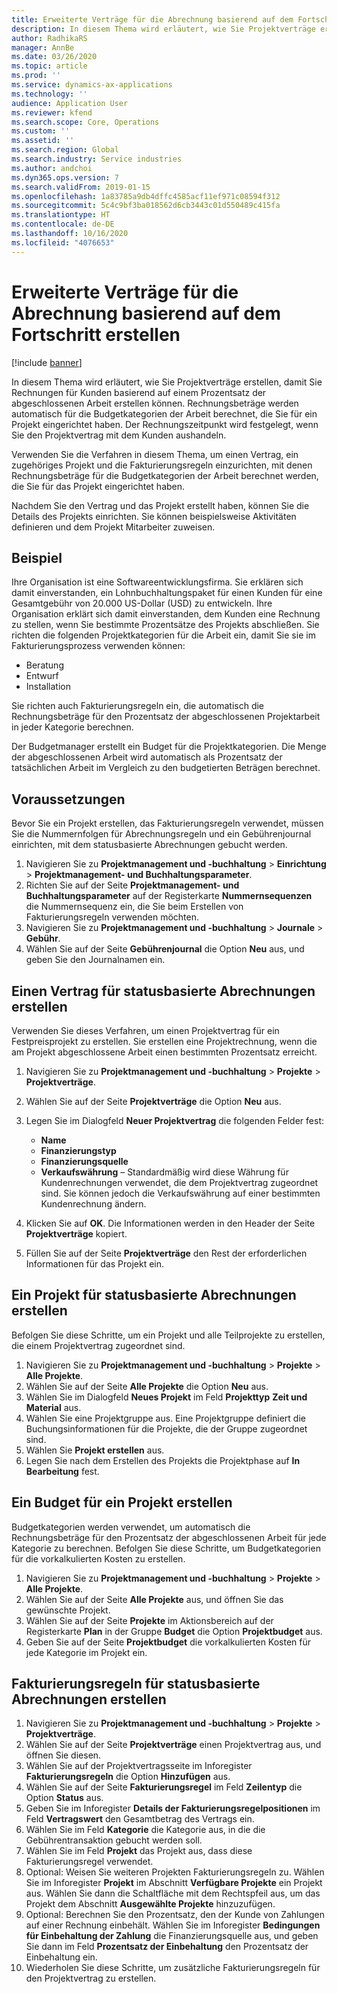 ```yaml
---
title: Erweiterte Verträge für die Abrechnung basierend auf dem Fortschritt erstellen
description: In diesem Thema wird erläutert, wie Sie Projektverträge erstellen, damit Sie Rechnungen für Kunden basierend auf einem Prozentsatz der abgeschlossenen Arbeit erstellen können.
author: RadhikaRS
manager: AnnBe
ms.date: 03/26/2020
ms.topic: article
ms.prod: ''
ms.service: dynamics-ax-applications
ms.technology: ''
audience: Application User
ms.reviewer: kfend
ms.search.scope: Core, Operations
ms.custom: ''
ms.assetid: ''
ms.search.region: Global
ms.search.industry: Service industries
ms.author: andchoi
ms.dyn365.ops.version: 7
ms.search.validFrom: 2019-01-15
ms.openlocfilehash: 1a83785a9db4dffc4585acf11ef971c08594f312
ms.sourcegitcommit: 5c4c9bf3ba018562d6cb3443c01d550489c415fa
ms.translationtype: HT
ms.contentlocale: de-DE
ms.lasthandoff: 10/16/2020
ms.locfileid: "4076653"
---
```

# <a name="create-advanced-contracts-for-billing-based-on-progress"></a>Erweiterte Verträge für die Abrechnung basierend auf dem Fortschritt erstellen
[!include [banner](../includes/banner.md)]

In diesem Thema wird erläutert, wie Sie Projektverträge erstellen, damit Sie Rechnungen für Kunden basierend auf einem Prozentsatz der abgeschlossenen Arbeit erstellen können. Rechnungsbeträge werden automatisch für die Budgetkategorien der Arbeit berechnet, die Sie für ein Projekt eingerichtet haben. Der Rechnungszeitpunkt wird festgelegt, wenn Sie den Projektvertrag mit dem Kunden aushandeln.

Verwenden Sie die Verfahren in diesem Thema, um einen Vertrag, ein zugehöriges Projekt und die Fakturierungsregeln einzurichten, mit denen Rechnungsbeträge für die Budgetkategorien der Arbeit berechnet werden, die Sie für das Projekt eingerichtet haben.

Nachdem Sie den Vertrag und das Projekt erstellt haben, können Sie die Details des Projekts einrichten. Sie können beispielsweise Aktivitäten definieren und dem Projekt Mitarbeiter zuweisen.

## <a name="example"></a>Beispiel

Ihre Organisation ist eine Softwareentwicklungsfirma. Sie erklären sich damit einverstanden, ein Lohnbuchhaltungspaket für einen Kunden für eine Gesamtgebühr von 20.000 US-Dollar (USD) zu entwickeln. Ihre Organisation erklärt sich damit einverstanden, dem Kunden eine Rechnung zu stellen, wenn Sie bestimmte Prozentsätze des Projekts abschließen. Sie richten die folgenden Projektkategorien für die Arbeit ein, damit Sie sie im Fakturierungsprozess verwenden können:

- Beratung
- Entwurf
- Installation

Sie richten auch Fakturierungsregeln ein, die automatisch die Rechnungsbeträge für den Prozentsatz der abgeschlossenen Projektarbeit in jeder Kategorie berechnen.

Der Budgetmanager erstellt ein Budget für die Projektkategorien. Die Menge der abgeschlossenen Arbeit wird automatisch als Prozentsatz der tatsächlichen Arbeit im Vergleich zu den budgetierten Beträgen berechnet.

## <a name="prerequisites"></a>Voraussetzungen

Bevor Sie ein Projekt erstellen, das Fakturierungsregeln verwendet, müssen Sie die Nummernfolgen für Abrechnungsregeln und ein Gebührenjournal einrichten, mit dem statusbasierte Abrechnungen gebucht werden.

1. Navigieren Sie zu **Projektmanagement und -buchhaltung** \> **Einrichtung** \> **Projektmanagement- und Buchhaltungsparameter**.
2. Richten Sie auf der Seite **Projektmanagement- und Buchhaltungsparameter** auf der Registerkarte **Nummernsequenzen** die Nummernsequenz ein, die Sie beim Erstellen von Fakturierungsregeln verwenden möchten.
3. Navigieren Sie zu **Projektmanagement und -buchhaltung** \> **Journale** \> **Gebühr**.
4. Wählen Sie auf der Seite **Gebührenjournal** die Option **Neu** aus, und geben Sie den Journalnamen ein.

## <a name="create-a-contract-for-progress-billings"></a>Einen Vertrag für statusbasierte Abrechnungen erstellen

Verwenden Sie dieses Verfahren, um einen Projektvertrag für ein Festpreisprojekt zu erstellen. Sie erstellen eine Projektrechnung, wenn die am Projekt abgeschlossene Arbeit einen bestimmten Prozentsatz erreicht.

1. Navigieren Sie zu **Projektmanagement und -buchhaltung** \> **Projekte** \> **Projektverträge**.
2. Wählen Sie auf der Seite **Projektverträge** die Option **Neu** aus.
3. Legen Sie im Dialogfeld **Neuer Projektvertrag** die folgenden Felder fest:

    - **Name**
    - **Finanzierungstyp**
    - **Finanzierungsquelle**
    - **Verkaufswährung** – Standardmäßig wird diese Währung für Kundenrechnungen verwendet, die dem Projektvertrag zugeordnet sind. Sie können jedoch die Verkaufswährung auf einer bestimmten Kundenrechnung ändern.

4. Klicken Sie auf **OK**. Die Informationen werden in den Header der Seite **Projektverträge** kopiert.
5. Füllen Sie auf der Seite **Projektverträge** den Rest der erforderlichen Informationen für das Projekt ein.

## <a name="create-a-project-for-progress-billings"></a>Ein Projekt für statusbasierte Abrechnungen erstellen

Befolgen Sie diese Schritte, um ein Projekt und alle Teilprojekte zu erstellen, die einem Projektvertrag zugeordnet sind.

1. Navigieren Sie zu **Projektmanagement und -buchhaltung** \> **Projekte** \> **Alle Projekte**.
2. Wählen Sie auf der Seite **Alle Projekte** die Option **Neu** aus.
3. Wählen Sie im Dialogfeld **Neues Projekt** im Feld **Projekttyp** **Zeit und Material** aus.
4. Wählen Sie eine Projektgruppe aus. Eine Projektgruppe definiert die Buchungsinformationen für die Projekte, die der Gruppe zugeordnet sind.
5. Wählen Sie **Projekt erstellen** aus.
6. Legen Sie nach dem Erstellen des Projekts die Projektphase auf **In Bearbeitung** fest.

## <a name="create-a-budget-for-a-project"></a>Ein Budget für ein Projekt erstellen

Budgetkategorien werden verwendet, um automatisch die Rechnungsbeträge für den Prozentsatz der abgeschlossenen Arbeit für jede Kategorie zu berechnen. Befolgen Sie diese Schritte, um Budgetkategorien für die vorkalkulierten Kosten zu erstellen.

1. Navigieren Sie zu **Projektmanagement und -buchhaltung** \> **Projekte** \> **Alle Projekte**.
2. Wählen Sie auf der Seite **Alle Projekte** aus, und öffnen Sie das gewünschte Projekt.
3. Wählen Sie auf der Seite **Projekte** im Aktionsbereich auf der Registerkarte **Plan** in der Gruppe **Budget** die Option **Projektbudget** aus.
4. Geben Sie auf der Seite **Projektbudget** die vorkalkulierten Kosten für jede Kategorie im Projekt ein.

## <a name="create-billing-rules-for-progress-billings"></a>Fakturierungsregeln für statusbasierte Abrechnungen erstellen

1. Navigieren Sie zu **Projektmanagement und -buchhaltung** \> **Projekte** \> **Projektverträge**.
2. Wählen Sie auf der Seite **Projektverträge** einen Projektvertrag aus, und öffnen Sie diesen.
3. Wählen Sie auf der Projektvertragsseite im Inforegister **Fakturierungsregeln** die Option **Hinzufügen** aus.
4. Wählen Sie auf der Seite **Fakturierungsregel** im Feld **Zeilentyp** die Option **Status** aus.
5. Geben Sie im Inforegister **Details der Fakturierungsregelpositionen** im Feld **Vertragswert** den Gesamtbetrag des Vertrags ein.
6. Wählen Sie im Feld **Kategorie** die Kategorie aus, in die die Gebührentransaktion gebucht werden soll.
7. Wählen Sie im Feld **Projekt** das Projekt aus, dass diese Fakturierungsregel verwendet.
8. Optional: Weisen Sie weiteren Projekten Fakturierungsregeln zu. Wählen Sie im Inforegister **Projekt** im Abschnitt **Verfügbare Projekte** ein Projekt aus. Wählen Sie dann die Schaltfläche mit dem Rechtspfeil aus, um das Projekt dem Abschnitt **Ausgewählte Projekte** hinzuzufügen.
9. Optional: Berechnen Sie den Prozentsatz, den der Kunde von Zahlungen auf einer Rechnung einbehält. Wählen Sie im Inforegister **Bedingungen für Einbehaltung der Zahlung** die Finanzierungsquelle aus, und geben Sie dann im Feld **Prozentsatz der Einbehaltung** den Prozentsatz der Einbehaltung ein.
10. Wiederholen Sie diese Schritte, um zusätzliche Fakturierungsregeln für den Projektvertrag zu erstellen.

